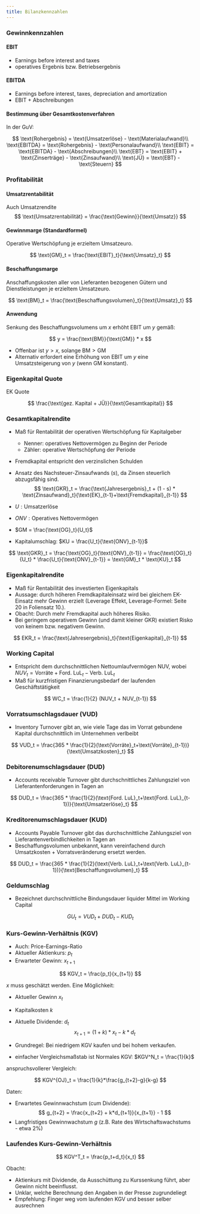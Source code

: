 ```yaml
---
title: Bilanzkennzahlen
---
```

### Gewinnkennzahlen
#### EBIT
- Earnings before interest and taxes
- operatives Ergebnis bzw. Betriebsergebnis

#### EBITDA
- Earnings before interest, taxes, depreciation and amortization
- EBIT + Abschreibungen

#### Bestimmung über Gesamtkostenverfahren
In der GuV:

$$
\text{Rohergebnis} = \text{Umsatzerlöse} - \text{Materialaufwand}\\
\text{EBITDA} = \text{Rohergebnis} - \text{Personalaufwand}\\
\text{EBIT} = \text{EBITDA} - \text{Abschreibungen}\\
\text{EBT} = \text{EBIT} + \text{Zinserträge} - \text{Zinsaufwand}\\
\text{JÜ} = \text{EBT} - \text{Steuern}
$$

### Profitabilität
#### Umsatzrentabilität
Auch Umsatzrendite
$$
\text{Umsatzrentabilität} = \frac{\text{Gewinn}}{\text{Umsatz}}
$$
#### Gewinnmarge (Standardformel)
Operative Wertschöpfung je erzieltem Umsatzeuro.

$$
\text{GM}_t = \frac{\text{EBIT}_t}{\text{Umsatz}_t}
$$

#### Beschaffungsmarge
Anschaffungskosten aller von Lieferanten bezogenen Gütern und Dienstleistungen je erzieltem Umsatzeuro.

$$
\text{BM}_t = \frac{\text{Beschaffungsvolumen}_t}{\text{Umsatz}_t}
$$

#### Anwendung
Senkung des Beschaffungsvolumens um $x%%$ erhöht EBIT um $y%%$ gemäß:

$$
y = \frac{\text{BM}}{\text{GM}} * x
$$

- Offenbar ist $y \gt x$, solange $\text{BM} \gt \text{GM}$
- Alternativ erfordert eine Erhöhung von EBIT um $y$ eine Umsatzsteigerung von $y$ (wenn GM konstant).

### Eigenkapital Quote
EK Quote

$$
\frac{\text{gez. Kapital + JÜ}}{\text{Gesamtkapital}}
$$

### Gesamtkapitalrendite
- Maß für Rentabilität der operativen Wertschöpfung für Kapitalgeber
  - Nenner: operatives Nettovermögen zu Beginn der Periode
  - Zähler: operative Wertschöpfung der Periode
- Fremdkapital entspricht den verzinslichen Schulden
- Ansatz des Nachsteuer-Zinsaufwands ($s$), da Zinsen steuerlich abzugsfähig sind.
$$
\text{GKR}_t = \frac{\text{Jahresergebnis}_t + (1 - s) * \text{Zinsaufwand}_t}{\text{EK}_{t-1}+\text{Fremdkapital}_{t-1}}
$$

- $U: \text{Umsatzerlöse}$
- $ONV: \text{Operatives Nettovermögen}$
- $GM = \frac{\text{OG}_t}{U_t}$
- Kapitalumschlag: $KU = \frac{U_t}{\text{ONV}_{t-1}}$

$$
\text{GKR}_t = \frac{\text{OG}_t}{\text{ONV}_{t-1}} = \frac{\text{OG}_t}{U_t} * \frac{U_t}{\text{ONV}_{t-1}} = \text{GM}_t * \text{KU}_t
$$

### Eigenkapitalrendite
- Maß für Rentabilität des investierten Eigenkapitals
- Aussage: durch höheren Fremdkapitaleinsatz wird bei gleichem EK-Einsatz mehr Gewinn erzielt (Leverage Effekt, Leverage-Formel: Seite 20 in Foliensatz 10.).
- Obacht: Durch mehr Fremdkapital auch höheres Risiko.
- Bei geringem operativem Gewinn (und damit kleiner GKR) existiert Risko von keinem bzw. negativem Gewinn.

$$
EKR_t = \frac{\text{Jahresergebnis}_t}{\text{Eigenkapital}_{t-1}}
$$

### Working Capital
- Entspricht dem durchschnittlichen Nettoumlaufvermögen NUV, wobei $NUV_t = \text{Vorräte} + \text{Ford. LuL}_t - \text{Verb. LuL}_t$
- Maß für kurzfristigen Finanzierungsbedarf der laufenden Geschäftstätigkeit

$$
WC_t = \frac{1}{2} (NUV_t + NUV_{t-1})
$$

### Vorratsumschlagsdauer (VUD)
- Inventory Turnover gibt an, wie viele Tage das im Vorrat gebundene Kapital durchschnittlich im Unternehmen verlbeibt

$$
VUD_t = \frac{365 * \frac{1}{2}(\text{Vorräte}_t+\text{Vorräte}_{t-1})}{\text{Umsatzkosten}_t}
$$

### Debitorenumschlagsdauer (DUD)
- Accounts receivable Turnover gibt durchschnittliches Zahlungsziel von Lieferantenforderungen in Tagen an

$$
DUD_t = \frac{365 * \frac{1}{2}(\text{Ford. LuL}_t+\text{Ford. LuL}_{t-1})}{\text{Umsatzerlöse}_t}
$$

### Kreditorenumschlagsdauer (KUD)
- Accounts Payable Turnover gibt das durchschnittliche Zahlungsziel von Lieferantenverbindlichkeiten in Tagen an
- Beschaffungsvolumen unbekannt, kann vereinfachend durch Umsatzkosten + Vorratsveränderung ersetzt werden.

$$
DUD_t = \frac{365 * \frac{1}{2}(\text{Verb. LuL}_t+\text{Verb. LuL}_{t-1})}{\text{Beschaffungsvolumen}_t}
$$

### Geldumschlag
- Bezeichnet durchschnittliche Bindungsdauer liquider Mittel im Working Capital

$$
GU_t = VUD_t + DUD_t - KUD_t
$$

### Kurs-Gewinn-Verhältnis (KGV)
- Auch: Price-Earnings-Ratio
- Aktueller Aktienkurs: $p_t$
- Erwarteter Gewinn: $x_{t+1}$

$$
KGV_t = \frac{p_t}{x_{t+1}} 
$$

$x$ muss geschätzt werden. Eine Möglichkeit:
- Aktueller Gewinn $x_t$
- Kapitalkosten $k$
- Aktuelle Dividende: $d_t$
$$
x_{t+1} = (1+k) * x_t - k * d_t
$$

- Grundregel: Bei niedrigem KGV kaufen und bei hohem verkaufen.
- einfacher Vergleichsmaßstab ist Normales KGV: $KGV^N_t = \frac{1}{k}$

anspruchsvollerer Vergleich:

$$
KGV^{OJ}_t = \frac{1}{k}*\frac{g_{t+2}-g}{k-g}
$$

Daten:
- Erwartetes Gewinnwachstum (cum Dividende):
$$
g_{t+2} = \frac{x_{t+2} + k*d_{t+1}}{x_{t+1}} - 1
$$
- Langfristiges Gewinnwachstum $g$ (z.B. Rate des Wirtschaftswachstums - etwa 2%)

### Laufendes Kurs-Gewinn-Verhältnis
$$
KGV^T_t = \frac{p_t+d_t}{x_t}
$$

Obacht:
- Aktienkurs mit Dividende, da Ausschüttung zu Kurssenkung führt, aber Gewinn nicht beeinflusst.
- Unklar, welche Berechnung den Angaben in der Presse zugrundeliegt
- Empfehlung: Finger weg vom laufenden KGV und besser selber ausrechnen
